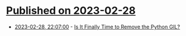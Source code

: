 # [Published on 2023-02-28](index.md)

* [2023-02-28, 22:07:00](https://soylentnews.org/article.pl?sid=23/02/28/1344200&from=rss) - [Is It Finally Time to Remove the Python GIL?](https://soylentnews.org/article.pl?sid=23/02/28/1344200&from=rss)
